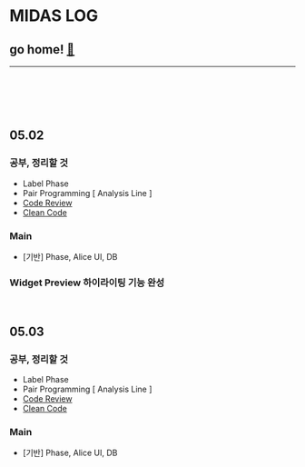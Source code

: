 # MIDAS LOG

## go home! [:house_with_garden:](https://github.com/wnsgml972/midas_log)

---

<br/><br/>



<br/>

## 05.02

### 공부, 정리할 것
* Label Phase
* Pair Programming [ Analysis Line ]
* [Code Review](/contents/BasicEducation/CodeReview.md)
* [Clean Code](/contents/BasicEducation/CleanCode.md)

### Main
* [기반] Phase, Alice UI, DB

### Widget Preview 하이라이팅 기능 완성


<br/>

## 05.03

### 공부, 정리할 것
* Label Phase
* Pair Programming [ Analysis Line ]
* [Code Review](/contents/BasicEducation/CodeReview.md)
* [Clean Code](/contents/BasicEducation/CleanCode.md)

### Main
* [기반] Phase, Alice UI, DB

